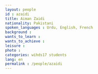 ```yaml
---
layout: people
id : azaidi
title: Aiman Zaidi
nationality: Pakistani
spoken_languages : Urdu, English, French
background :
wants_to_learn :
wants_to_achieve :
leisure :
photo :
categories: wihds17 students
lang: en
permalink : /people/azaidi
---
```

